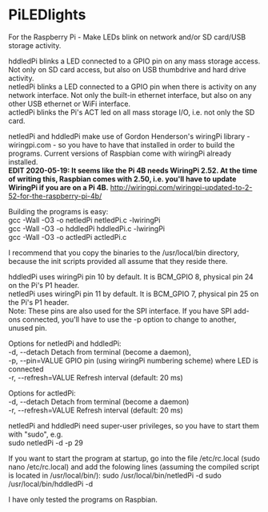 # PiLEDlights
For the Raspberry Pi - Make LEDs blink on network and/or SD card/USB storage activity.

hddledPi blinks a LED connected to a GPIO pin on any mass storage access. Not only on SD card access, but also on USB thumbdrive and hard drive activity.  
netledPi blinks a LED connected to a GPIO pin when there is activity on any network interface. Not only the built-in ethernet interface, but also on any other USB ethernet or WiFi interface.  
actledPi blinks the Pi's ACT led on all mass storage I/O, i.e. not only the SD card.

netledPi and hddledPi make use of Gordon Henderson's wiringPi library - wiringpi.com - so you have to have that installed in order to build the programs. Current versions of Raspbian come with wiringPi already installed.  
**EDIT 2020-05-19: It seems like the Pi 4B needs WiringPi 2.52. At the time of writing this, Raspbian comes with 2.50, i.e. you'll have to update WiringPi if you are on a Pi 4B.** http://wiringpi.com/wiringpi-updated-to-2-52-for-the-raspberry-pi-4b/

Building the programs is easy:  
gcc -Wall -O3 -o netledPi netledPi.c -lwiringPi  
gcc -Wall -O3 -o hddledPi hddledPi.c -lwiringPi  
gcc -Wall -O3 -o actledPi actledPi.c

I recommend that you copy the binaries to the /usr/local/bin directory, because the init scripts provided all assume that they reside there.

hddledPi uses wiringPi pin 10 by default. It is BCM_GPIO 8, physical pin 24 on the Pi's P1 header.  
netledPi uses wiringPi pin 11 by default. It is BCM_GPIO 7, physical pin 25 on the Pi's P1 header.  
Note: These pins are also used for the SPI interface. If you have SPI add-ons connected, you'll have to use the -p option to change to another, unused pin.

Options for netledPi and hddledPi:  
 -d, --detach               Detach from terminal (become a daemon),  
 -p, --pin=VALUE            GPIO pin (using wiringPi numbering scheme) where LED is connected  
 -r, --refresh=VALUE        Refresh interval (default: 20 ms)  
 
 Options for actledPi:  
 -d, --detach               Detach from terminal (become a daemon)  
 -r, --refresh=VALUE        Refresh interval (default: 20 ms)  
 
 netledPi and hddledPi need super-user privileges, so you have to start them with "sudo", e.g.  
 sudo netledPi -d -p 29
 
 If you want to start the program at startup, go into the file /etc/rc.local (sudo nano /etc/rc.local) and add the folowing lines (assuming the compiled script is located in /usr/local/bin/):
 sudo /usr/local/bin/netledPi -d
 sudo /usr/local/bin/hddledPi -d

 
 I have only tested the programs on Raspbian.
